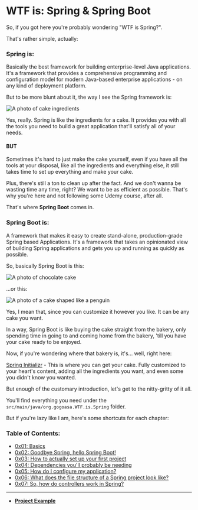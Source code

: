 # WTF is: Spring & Spring Boot

So, if you got here you're probably wondering "WTF is Spring?".

That's rather simple, actually:

### Spring is:

Basically the best framework for building enterprise-level Java applications. 
It's a framework that provides a comprehensive programming and configuration model 
for modern Java-based enterprise applications - on any kind of deployment platform.

But to be more blunt about it, the way I see the Spring framework is:

![A photo of cake ingredients](https://www.delscookingtwist.com/wp-content/uploads/2024/01/Orange-Pound-Cake_Ingredients-1024x1536.jpg)

Yes, really. Spring is like the ingredients for a cake. It provides you with all 
the tools you need to build a great application that'll satisfy all of your needs.

#### BUT

Sometimes it's hard to just make the cake yourself, even if you have all the
tools at your disposal, like all the ingredients and everything else, it still
takes time to set up everything and make your cake. 

Plus, there's still a ton to clean up after the fact. And we don't wanna be wasting
time any time, right? We want to be as efficient as possible. That's why you're here
and not following some Udemy course, after all.

That's where **Spring Boot** comes in.

### Spring Boot is:

A framework that makes it easy to create stand-alone, production-grade 
Spring based Applications. It's a framework that takes an opinionated view of
building Spring applications and gets you up and running as quickly as possible.

So, basically Spring Boot is this:

![A photo of chocolate cake](https://mrbrownbakery.com/image/images/GJ7uCwGiteTF24HTWBclkziVTdhpQeZWH23MvQfq.jpeg?p=full)

...or this:

![A photo of a cake shaped like a penguin](https://chelsweets.com/wp-content/uploads/2022/11/recipe-card-penguin-cake-closer-540x720.jpg)

Yes, I mean that, since you can customize it however you like. 
It can be any cake you want.

In a way, Spring Boot is like buying the cake straight from the bakery, only
spending time in going to and coming home from the bakery, 'till you have your cake
ready to be enjoyed.

Now, if you're wondering where that bakery is, it's... well, right here:

[Spring Initializr](https://start.spring.io/) - This is where you can get your cake. 
Fully customized to your heart's content, adding all the ingredients you want, and
even some you didn't know you wanted.

But enough of the customary introduction, let's get to the nitty-gritty of it all.

You'll find everything you need under the `src/main/java/org.gogoasa.WTF.is.Spring` folder.

But if you're lazy like I am, here's some shortcuts for each chapter:

### Table of Contents:

- [0x01: Basics](./src/main/java/org/gogoasa/WTF/is/Spring/_01/basics.md)
- [0x02: Goodbye Spring, hello Spring Boot!](./src/main/java/org/gogoasa/WTF/is/Spring/_02/springboot.md)
- [0x03: How to actually set up your first project](./src/main/java/org/gogoasa/WTF/is/Spring/_03/setting_up_your_first_project.md)
- [0x04: Dependencies you'll probably be needing](./src/main/java/org/gogoasa/WTF/is/Spring/_04/dependencies.md)
- [0x05: How do I configure my application?](./src/main/java/org/gogoasa/WTF/is/Spring/_05/config.md)
- [0x06: What does the file structure of a Spring project look like?](./src/main/java/org/gogoasa/WTF/is/Spring/_06/filestructure.md)
- [0x07: So, how do controllers work in Spring?](./src/main/java/org/gogoasa/WTF/is/Spring/_07/controllers.md)

---
- **[Project Example](./src/main/java/org/gogoasa/WTF/is/Spring/ANOTHERREADME.md)**